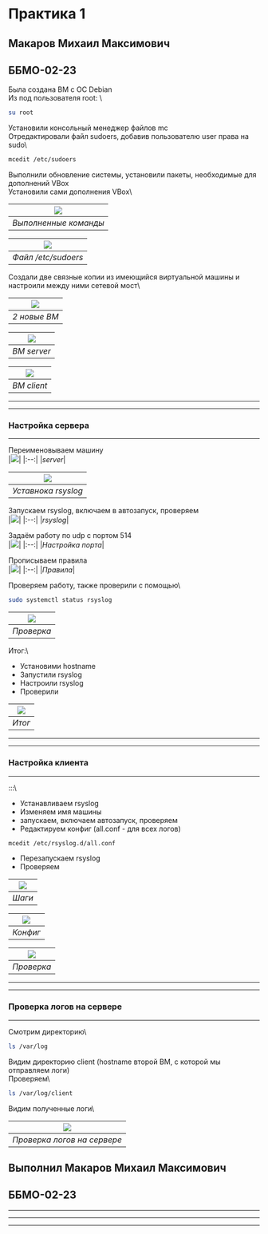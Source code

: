 # Практика 1
## Макаров Михаил Максимович
## ББМО-02-23
Была создана ВМ с ОС Debian\
Из под пользователя root: \
```bash
su root
```
Установили консольный менеджер файлов mc\
Отредактировали файл sudoers, добавив пользователю user права на sudo\
```bash
mcedit /etc/sudoers
```
Выполнили обновление системы, установили пакеты, необходимые для дополнений VBox\
Установили сами дополнения VBox\

| ![](images/Снимок%20экрана%202024-09-24%20224417.png) | 
|:--:| 
| *Выполненные команды* |

| ![](images/Снимок%20экрана%202024-09-24%20222856.png) |
|:--:|
| *Файл /etc/sudoers* |

Создали две связные копии из имеющийся виртуальной машины и настроили между ними сетевой мост\

| ![](images/Снимок%20экрана%202024-09-24%20220626.png) |
|:--:|
| *2 новые ВМ* |

| ![](images/Снимок%20экрана%202024-09-24%20220653.png) |
|:--:|
| *ВМ server* |

| ![](images/Снимок%20экрана%202024-09-24%20220704.png) |
|:--:|
| *ВМ client* |
___
___
### Настройка сервера
___
Переименовываем машину\
|![](images/Снимок%20экрана%202024-09-24%20233110.png)|
|:--:|
|*server*|

|![](images/Снимок%20экрана%202024-09-24%20233402.png)|
|:--:|
|*Уставнока rsyslog*|

Запускаем rsyslog, включаем в автозапуск, проверяем\
|![](images/Снимок%20экрана%202024-09-24%20234229.png)|
|:--:|
|*rsyslog*|

Задаём работу по udp с портом 514\
|![](images/Снимок%20экрана%202024-09-24%20235530.png)|
|:--:|
|*Настройка порта*|

Прописываем правила\
|![](images/Снимок%20экрана%202024-09-24%20234647.png)|
|:--:|
|*Правила*|

Проверяем работу, также проверили с помощью\
```bash
sudo systemctl status rsyslog
```
|![](images/Снимок%20экрана%202024-09-24%20234905.png)|
|:--:|
|*Проверка*|

Итог:\
- Установими hostname
- Запустили rsyslog
- Настроили rsyslog
- Проверили

|![](images/Снимок%20экрана%202024-09-24%20234955.png)|
|:--:|
|*Итог*|

___
___
### Настройка клиента
___
:::\
- Устанавливаем rsyslog
- Изменяем имя машины
- запускаем, включаем автозапуск, проверяем
- Редактируем конфиг (all.conf - для всех логов)
```bash
mcedit /etc/rsyslog.d/all.conf
```
- Перезапускаем rsyslog
- Проверяем

|![](images/Снимок%20экрана%202024-09-25%20003711.png)|
|:--:|
|*Шаги*|

|![](images/Снимок%20экрана%202024-09-25%20003614.png)|
|:--:|
|*Конфиг*|

|![](images/Снимок%20экрана%202024-09-25%20003722.png)|
|:--:|
|*Проверка*|
___
___
### Проверка логов на сервере
___

Смотрим директорию\
```bash
ls /var/log
```
Видим директорию client (hostname второй ВМ, с которой мы отправляем логи)\
Проверяем\
```bash
ls /var/log/client
```

Видим полученные логи\

|![](images/Снимок%20экрана%202024-09-25%20005028.png)|
|:--:|
|*Проверка логов на сервере*|


## Выполнил Макаров Михаил Максимович
## ББМО-02-23
___
___
___